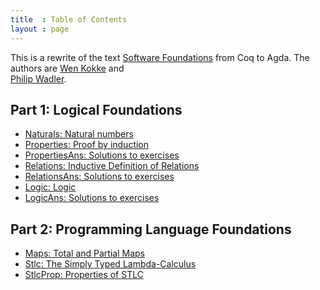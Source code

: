 ```yaml
---
title  : Table of Contents
layout : page
---
```


This is a rewrite of the text [Software Foundations](
https://softwarefoundations.cis.upenn.edu/current/index.html
)
from Coq to Agda. The authors are 
[Wen Kokke](
https://github.com/wenkokke
)
and  
[Philip Wadler](
http://homepages.inf.ed.ac.uk/wadler/
).

## Part 1: Logical Foundations

<!--
  - [Basics: Functional Programming in Agda]({{ "/Basics" | relative_url }})
-->

  - [Naturals: Natural numbers](Naturals)
  - [Properties: Proof by induction](Properties)
  - [PropertiesAns: Solutions to exercises](PropertiesAns)
  - [Relations: Inductive Definition of Relations](Relations)
  - [RelationsAns: Solutions to exercises](RelationsAns)
  - [Logic: Logic](Logic)
  - [LogicAns: Solutions to exercises](LogicAns)

## Part 2: Programming Language Foundations

  - [Maps: Total and Partial Maps](Maps)
  - [Stlc: The Simply Typed Lambda-Calculus](Stlc)
  - [StlcProp: Properties of STLC](StlcProp)

